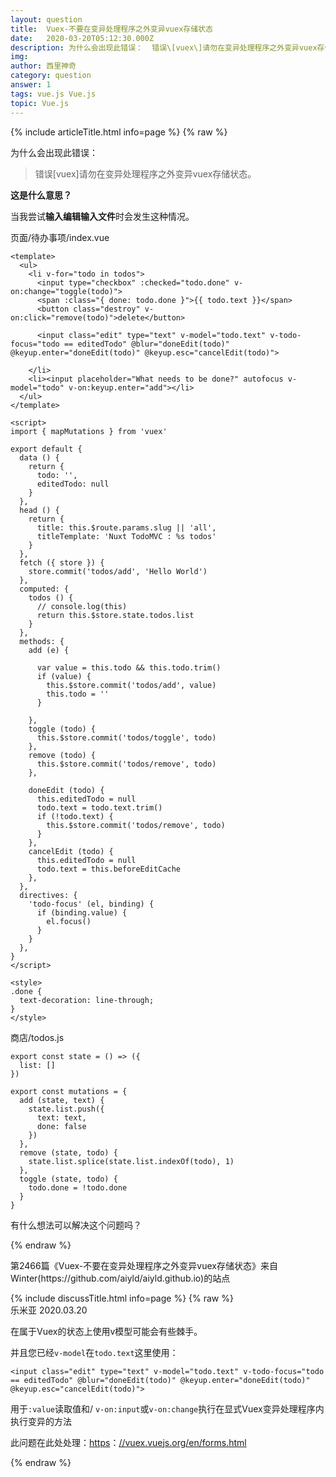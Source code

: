 ```yaml
---
layout: question
title:  Vuex-不要在变异处理程序之外变异vuex存储状态
date:   2020-03-20T05:12:30.000Z
description: 为什么会出现此错误：  错误\[vuex\]请勿在变异处理程序之外变异vuex存储状态。这是什么意思？当我尝试输入编辑输入文件时会发生这种情况...
img: 
author: 西里神奇
category: question
answer: 1
tags: vue.js Vue.js
topic: Vue.js
---
```

<div class="article-root">
  <div class="article">
    {% include articleTitle.html info=page %}
    {% raw %}
    <div class="article-content"><p><font style="vertical-align: inherit;"><font style="vertical-align: inherit;">为什么会出现此错误：</font></font></p>

<blockquote>
  <p><font style="vertical-align: inherit;"><font style="vertical-align: inherit;">错误[vuex]请勿在变异处理程序之外变异vuex存储状态。</font></font></p>
</blockquote>

<p><strong><font style="vertical-align: inherit;"><font style="vertical-align: inherit;">这是什么意思？</font></font></strong></p>

<p><font style="vertical-align: inherit;"><font style="vertical-align: inherit;">当我尝试</font></font><strong><font style="vertical-align: inherit;"><font style="vertical-align: inherit;">输入编辑输入文件</font></font></strong><font style="vertical-align: inherit;"><font style="vertical-align: inherit;">时会发生这种情况</font><font style="vertical-align: inherit;">。</font></font></p>

<p><font style="vertical-align: inherit;"><font style="vertical-align: inherit;">页面/待办事项/index.vue</font></font></p>

<pre><code>&lt;template&gt;<font></font>
  &lt;ul&gt;<font></font>
    &lt;li v-for="todo in todos"&gt;<font></font>
      &lt;input type="checkbox" :checked="todo.done" v-on:change="toggle(todo)"&gt;<font></font>
      &lt;span :class="{ done: todo.done }"&gt;{{ todo.text }}&lt;/span&gt;<font></font>
      &lt;button class="destroy" v-on:click="remove(todo)"&gt;delete&lt;/button&gt;<font></font>
<font></font>
      &lt;input class="edit" type="text" v-model="todo.text" v-todo-focus="todo == editedTodo" @blur="doneEdit(todo)" @keyup.enter="doneEdit(todo)" @keyup.esc="cancelEdit(todo)"&gt;<font></font>
<font></font>
    &lt;/li&gt;<font></font>
    &lt;li&gt;&lt;input placeholder="What needs to be done?" autofocus v-model="todo" v-on:keyup.enter="add"&gt;&lt;/li&gt;<font></font>
  &lt;/ul&gt;<font></font>
&lt;/template&gt;<font></font>
<font></font>
&lt;script&gt;<font></font>
import { mapMutations } from 'vuex'<font></font>
<font></font>
export default {<font></font>
  data () {<font></font>
    return {<font></font>
      todo: '',<font></font>
      editedTodo: null<font></font>
    }<font></font>
  },<font></font>
  head () {<font></font>
    return {<font></font>
      title: this.$route.params.slug || 'all',<font></font>
      titleTemplate: 'Nuxt TodoMVC : %s todos'<font></font>
    }<font></font>
  },<font></font>
  fetch ({ store }) {<font></font>
    store.commit('todos/add', 'Hello World')<font></font>
  },<font></font>
  computed: {<font></font>
    todos () {<font></font>
      // console.log(this)<font></font>
      return this.$store.state.todos.list<font></font>
    }<font></font>
  },<font></font>
  methods: {<font></font>
    add (e) {<font></font>
<font></font>
      var value = this.todo &amp;&amp; this.todo.trim()<font></font>
      if (value) {<font></font>
        this.$store.commit('todos/add', value)<font></font>
        this.todo = ''<font></font>
      }<font></font>
<font></font>
    },<font></font>
    toggle (todo) {<font></font>
      this.$store.commit('todos/toggle', todo)<font></font>
    },<font></font>
    remove (todo) {<font></font>
      this.$store.commit('todos/remove', todo)<font></font>
    },<font></font>
<font></font>
    doneEdit (todo) {<font></font>
      this.editedTodo = null<font></font>
      todo.text = todo.text.trim()<font></font>
      if (!todo.text) {<font></font>
        this.$store.commit('todos/remove', todo)<font></font>
      }<font></font>
    },<font></font>
    cancelEdit (todo) {<font></font>
      this.editedTodo = null<font></font>
      todo.text = this.beforeEditCache<font></font>
    },<font></font>
  },<font></font>
  directives: {<font></font>
    'todo-focus' (el, binding) {<font></font>
      if (binding.value) {<font></font>
        el.focus()<font></font>
      }<font></font>
    }<font></font>
  },<font></font>
}<font></font>
&lt;/script&gt;<font></font>
<font></font>
&lt;style&gt;<font></font>
.done {<font></font>
  text-decoration: line-through;<font></font>
}<font></font>
&lt;/style&gt;<font></font>
</code></pre>

<p><font style="vertical-align: inherit;"><font style="vertical-align: inherit;">商店/todos.js</font></font></p>

<pre><code>export const state = () =&gt; ({<font></font>
  list: []<font></font>
})<font></font>
<font></font>
export const mutations = {<font></font>
  add (state, text) {<font></font>
    state.list.push({<font></font>
      text: text,<font></font>
      done: false<font></font>
    })<font></font>
  },<font></font>
  remove (state, todo) {<font></font>
    state.list.splice(state.list.indexOf(todo), 1)<font></font>
  },<font></font>
  toggle (state, todo) {<font></font>
    todo.done = !todo.done<font></font>
  }<font></font>
}<font></font>
</code></pre>

<p><font style="vertical-align: inherit;"><font style="vertical-align: inherit;">有什么想法可以解决这个问题吗？</font></font></p></div>
    {% endraw %}
  </div>
  <p class="winter_mark">第2466篇《Vuex-不要在变异处理程序之外变异vuex存储状态》来自Winter(https://github.com/aiyld/aiyld.github.io)的站点</p>
  <div class="discuss-wrapper">
    {% include discussTitle.html info=page %}
    {% raw %}
    <div class="discuss-list">
    <div class="discuss-item">
        <div class="discuss-parent">
          <div class="discuss-meta">
            <span class="discuss-user">乐米亚</span>
            <span class="discuss-time">2020.03.20</span>
          </div>
          <div class="discuss-comment"><p><font style="vertical-align: inherit;"><font style="vertical-align: inherit;">在属于Vuex的状态上使用v模型可能会有些棘手。</font></font></p>

<p><font style="vertical-align: inherit;"><font style="vertical-align: inherit;">并且您已经</font></font><code>v-model</code><font style="vertical-align: inherit;"><font style="vertical-align: inherit;">在</font></font><code>todo.text</code><font style="vertical-align: inherit;"><font style="vertical-align: inherit;">这里使用：</font></font></p>

<pre><code>&lt;input class="edit" type="text" v-model="todo.text" v-todo-focus="todo == editedTodo" @blur="doneEdit(todo)" @keyup.enter="doneEdit(todo)" @keyup.esc="cancelEdit(todo)"&gt;
</code></pre>

<p><font style="vertical-align: inherit;"><font style="vertical-align: inherit;">用于</font></font><code>:value</code><font style="vertical-align: inherit;"><font style="vertical-align: inherit;">读取值和/ </font></font><code>v-on:input</code><font style="vertical-align: inherit;"><font style="vertical-align: inherit;">或</font></font><code>v-on:change</code><font style="vertical-align: inherit;"><font style="vertical-align: inherit;">执行在显式Vuex变异处理程序内执行变异的方法</font></font></p>

<p><font style="vertical-align: inherit;"><font style="vertical-align: inherit;">此问题在此处处理：</font><a href="https://vuex.vuejs.org/en/forms.html" rel="noreferrer"><font style="vertical-align: inherit;">https</font></a><font style="vertical-align: inherit;">：</font></font><a href="https://vuex.vuejs.org/en/forms.html" rel="noreferrer"><font style="vertical-align: inherit;"><font style="vertical-align: inherit;">//vuex.vuejs.org/en/forms.html</font></font></a></p></div>
        </div></div>
    </div>
    {% endraw %}
  </div>
<div>
